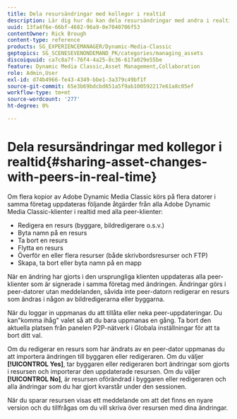 ```yaml
---
title: Dela resursändringar med kollegor i realtid
description: Lär dig hur du kan dela resursändringar med andra i realtid i Adobe Dynamic Media Classic.
uuid: 13fa4f6e-66bf-4682-96a9-0e7040706f53
contentOwner: Rick Brough
content-type: reference
products: SG_EXPERIENCEMANAGER/Dynamic-Media-Classic
geptopics: SG_SCENESEVENONDEMAND_PK/categories/managing_assets
discoiquuid: ca7c8a7f-76f4-4a25-8c36-617a029e55be
feature: Dynamic Media Classic,Asset Management,Collaboration
role: Admin,User
exl-id: d74b4966-fe43-4349-bbe1-3a379c49bf1f
source-git-commit: 65e3b69bdcbd651a5f9ab100592217e61a8c05ef
workflow-type: tm+mt
source-wordcount: '277'
ht-degree: 0%

---
```


# Dela resursändringar med kollegor i realtid{#sharing-asset-changes-with-peers-in-real-time}

Om flera kopior av Adobe Dynamic Media Classic körs på flera datorer i samma företag uppdateras följande åtgärder från alla Adobe Dynamic Media Classic-klienter i realtid med alla peer-klienter:

* Redigera en resurs (byggare, bildredigerare o.s.v.)
* Byta namn på en resurs
* Ta bort en resurs
* Flytta en resurs
* Överför en eller flera resurser (både skrivbordsresurser och FTP)
* Skapa, ta bort eller byta namn på en mapp

När en ändring har gjorts i den ursprungliga klienten uppdateras alla peer-klienter som är signerade i samma företag med ändringen. Ändringar görs i peer-datorer utan meddelanden, såvida inte peer-datorn redigerar en resurs som ändras i någon av bildredigerarna eller byggarna.

När du loggar in uppmanas du att tillåta eller neka peer-uppdateringar. Du kan&quot;komma ihåg&quot; valet så att du bara uppmanas en gång. Ta bort den aktuella platsen från panelen P2P-nätverk i Globala inställningar för att ta bort ditt val.

Om du redigerar en resurs som har ändrats av en peer-dator uppmanas du att importera ändringen till byggaren eller redigeraren. Om du väljer **[!UICONTROL Yes]**, tar byggaren eller redigeraren bort ändringar som gjorts i resursen och importerar den uppdaterade resursen. Om du väljer **[!UICONTROL No]**, är resursen oförändrad i byggaren eller redigeraren och alla ändringar som du har gjort kvarstår under den sessionen.

När du sparar resursen visas ett meddelande om att det finns en nyare version och du tillfrågas om du vill skriva över resursen med dina ändringar.
